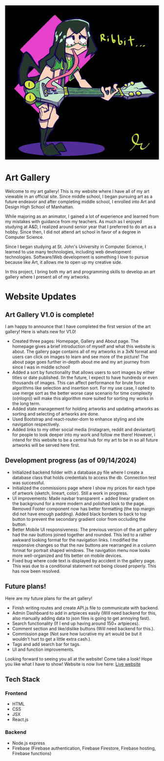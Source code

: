 !["This is a title image for the art gallery"](https://github.com/SebC750/Art_Gallery_Portfolio/blob/main/art_gallery_portfolio/public/Artworks/froppy.jpg)
# Art Gallery
Welcome to my art gallery! This is my website where I have all of my art viewable in an official site. Since middle school, I began pursuing art as a future endeavor and after completing middle school, I enrolled into Art and Design High School of Manhattan.

While majoring as an animator, I gained a lot of experience and learned from my mistakes with guidance from my teachers. As much as I enjoyed studying at A&D, I realized around senior year that I preferred to do art as a hobby. Since then, I did not attend art school in favor of a degree in Computer Science.

Since I began studying at St. John's University in Computer Science, I learned to use many technologies, including web development technologies. Software/Web development is something I love to pursue because like Art, it allows me to open up my creative side. 

In this project, I bring both my art and programming skills to develop an art gallery where I present all of my artworks. 

# Website Updates

## Art Gallery V1.0 is complete!
I am happy to announce that I have completed the first version of the art gallery! Here is whats new for V1.0!
- Created three pages: Homepage, Gallery and About page. The homepage gives a brief introduction of myself and what this website is about. The gallery page contains all of my artworks in a 3xN format and users can click on images to learn and see more of the picture! The about page goes further in-depth about me and my art journey from since I was in middle school!
- Added a sort by functionality that allows users to sort images by either titles or date published. IIn the future, I expect to have hundreds or even thousands of images. This can affect performance for brute force algorithms like selection and insertion sort. For my use case, I opted to use merge sort as the better worse case scenario for time complexity (o(nlogn)) will make this algorithm more suited for sorting my works in the long term.
- Added state management for holding artworks and updating artworks as sorting and selecting of artworks are done. 
- Used Bootstrap and react-router-dom to enhance styling and site navigation respectively.
- Added links to my other social media (instagram, reddit and deviantart) for people to look deeper into my work and follow me there! However, i intend for this website to be a central hub for my art to be in so all future artworks will be served here first.

## Development progress (as of 09/14/2024)
- Initialized backend folder with a database.py file where I create a database class that holds credentials to access the db. Connection test was successful.
- Initialized the commissions page where I show my prices for each type of artwork (sketch, lineart, color). Still a work in progress.
- UI improvements: Made navbar transparent + added linear gradient on the background for a more modern and polished look to the page. Removed Footer component now has better formatting (the top margin did not have enough padding). Added black borders to back to top button to prevent the secondary gradient color from occluding the button.
- Better Mobile UI responsiveness: The previous version of the art gallery had the nav buttons joined together and rounded. This led to a rather awkward looking format for the navigation links. I modified the responsive changes so that the nav buttons are rearranged in a column format for portrait shaped windows. The navigation menu now looks more well-organized and fits better on mobile devices.
- Fixed bug where code text is displayed by accident in the gallery page. This was due to a conditional statement not being closed properly. This has now been resolved.
## Future plans!
Here are my future plans for the art gallery!
- Finish writing routes and create API.js file to communicate with backend.
- Admin Dashboard to add in artpieces easily (Will need backend for this, also manually adding data to json files is going to get annoying fast).
- Search functionality (If I end up having around 150+ artpieces).
- Comment section and like/dislike buttons (Will need backend for this.).
- Commission page (Not sure how lucrative my art would be but it wouldn't hurt to get a little extra cash.).
- Tags and add search bar for tags.
- UI and function improvements.

Looking forward to seeing you all at the website! Come take a look! Hope you like what I have to show!
Website is now live here: [Live website](art-gallery-app-3fddc.web.app/)


## Tech Stack

### Frontend
- HTML
- CSS
- JSX
- React.js
### Backend
- Node.js express
- Firebase 
(Firebase authentication, Firebase Firestore, Firebase hosting, Firebase functions)